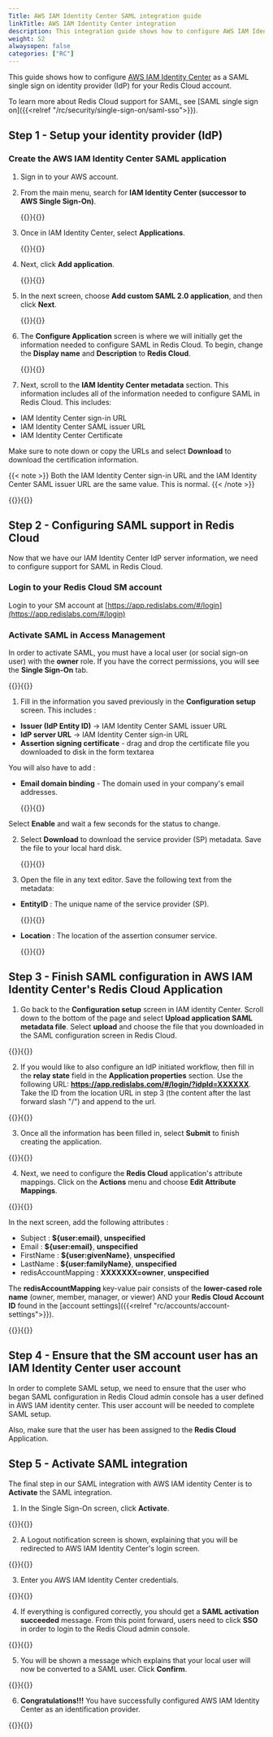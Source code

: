 ```yaml
---
Title: AWS IAM Identity Center SAML integration guide
linkTitle: AWS IAM Identity Center integration
description: This integration guide shows how to configure AWS IAM Identity Center as a SAML single sign on provider for your Redis Cloud account.
weight: 52
alwaysopen: false
categories: ["RC"]
---
```


This guide shows how to configure [AWS IAM Identity Center](https://aws.amazon.com/iam/identity-center/) as a SAML single sign on identity provider (IdP) for your Redis Cloud account.

To learn more about Redis Cloud support for SAML, see [SAML single sign on]({{<relref "/rc/security/single-sign-on/saml-sso">}}).

## Step 1 - Setup your identity provider (IdP)

### Create the AWS IAM Identity Center SAML application

1. Sign in to your AWS account.

2. From the main menu, search for **IAM Identity Center (successor to AWS Single Sign-On)**.

    {{<image filename="images/rc/saml/aws_iam_identity_center_saml_1.png" alt="" >}}{{</image>}}

3. Once in IAM Identity Center, select **Applications**.

   {{<image filename="images/rc/saml/aws_iam_identity_center_saml_2.png" alt="" >}}{{</image>}}

4. Next, click **Add application**.

   {{<image filename="images/rc/saml/aws_iam_identity_center_saml_3.png" alt="" >}}{{</image>}}

5. In the next screen, choose **Add custom SAML 2.0 application**, and then click **Next**.

   {{<image filename="images/rc/saml/aws_iam_identity_center_saml_4.png" alt="" >}}{{</image>}}

6. The **Configure Application** screen is where we will initially get the information needed to configure SAML in Redis Cloud. To begin, change the **Display name** and **Description** to **Redis Cloud**.

   {{<image filename="images/rc/saml/aws_iam_identity_center_saml_5.png" alt="" >}}{{</image>}}

7. Next, scroll to the **IAM Identity Center metadata** section. This information includes all of the information needed to configure SAML in Redis Cloud. This includes:

* IAM Identity Center sign-in URL
* IAM Identity Center SAML issuer URL
* IAM Identity Center Certificate

Make sure to note down or copy the URLs and select **Download** to download the certification information.

{{< note >}}
Both the IAM Identity Center sign-in URL and the IAM Identity Center SAML issuer URL are the same value. This is normal.
{{< /note >}}

   {{<image filename="images/rc/saml/aws_iam_identity_center_saml_6.png" alt="" >}}{{</image>}}


## Step 2 - Configuring SAML support in Redis Cloud

Now that we have our IAM Identity Center IdP server information, we need to configure support for SAML in Redis Cloud.

### Login to your Redis Cloud SM account

Login to your SM account at [https://app.redislabs.com/#/login](https://app.redislabs.com/#/login)

### Activate SAML in Access Management

In order to activate SAML, you must have a local user (or social sign-on user) with the **owner** role. If you have the correct permissions, you will see the **Single Sign-On** tab.

{{<image filename="images/rc/saml/aws_iam_identity_center_saml_7.png" alt="" >}}{{</image>}}

1. Fill in the information you saved previously in the **Configuration setup** screen. This includes :

* **Issuer (IdP Entity ID)** -> IAM Identity Center SAML issuer URL
* **IdP server URL** -> IAM Identity Center sign-in URL
* **Assertion signing certificate** - drag and drop the certificate file you downloaded to disk in the form textarea

You will also have to add :

* **Email domain binding** - The domain used in your company's email addresses.

  {{<image filename="images/rc/saml/aws_iam_identity_center_saml_8.png" alt="" >}}{{</image>}}

Select **Enable** and wait a few seconds for the status to change.

2. Select **Download** to download the service provider (SP) metadata. Save the file to your local hard disk.

   {{<image filename="images/rc/saml/aws_iam_identity_center_saml_9.png" alt="" >}}{{</image>}}

3. Open the file in any text editor. Save the following text from the metadata:

* **EntityID** : The unique name of the service provider (SP).

  {{<image filename="images/rc/saml/sm_saml_4.png" alt="" >}}{{</image>}}

* **Location** : The location of the assertion consumer service.

  {{<image filename="images/rc/saml/sm_saml_5.png" alt="" >}}{{</image>}}

## Step 3 - Finish SAML configuration in AWS IAM Identity Center's Redis Cloud Application

1. Go back to the **Configuration setup** screen in IAM identity Center. Scroll down to the bottom of the page and select **Upload application SAML metadata file**. Select **upload** and choose the file that you downloaded in the SAML configuration screen in Redis Cloud. 

{{<image filename="images/rc/saml/aws_iam_identity_center_saml_10.png" alt="" >}}{{</image>}}

2. If you would like to also configure an IdP initiated workflow, then fill in the **relay state** field in the **Application properties** section. Use the following URL: **https://app.redislabs.com/#/login/?idpId=XXXXXX**. Take the ID from the location URL in step 3 (the content after the last forward slash "/") and append to the url.

{{<image filename="images/rc/saml/aws_iam_identity_center_saml_11.png" alt="" >}}{{</image>}}

3. Once all the information has been filled in, select **Submit** to finish creating the application.

{{<image filename="images/rc/saml/aws_iam_identity_center_saml_12.png" alt="" >}}{{</image>}}

4. Next, we need to configure the **Redis Cloud** application's attribute mappings. Click on the **Actions** menu and choose **Edit Attribute Mappings**. 

{{<image filename="images/rc/saml/aws_iam_identity_center_saml_13.png" alt="" >}}{{</image>}}   

In the next screen, add the following attributes :

* Subject : **${user:email}**, **unspecified**
* Email : **${user:email}**, **unspecified**
* FirstName : **${user:givenName}**, **unspecified**
* LastName : **${user:familyName}**, **unspecified**
* redisAccountMapping : **XXXXXXX=owner**, **unspecified**

The **redisAccountMapping** key-value pair consists of the **lower-cased role name** (owner, member, manager, or viewer) AND your **Redis Cloud Account ID** found in the [account settings]({{<relref "rc/accounts/account-settings">}}).

{{<image filename="images/rc/saml/aws_iam_identity_center_saml_14.png" alt="" >}}{{</image>}}

## Step 4 - Ensure that the SM account user has an IAM Identity Center user account

In order to complete SAML setup, we need to ensure that the user who began SAML configuration in Redis Cloud admin console has a user defined in AWS IAM identity center. This user account will be needed to complete SAML setup.

Also, make sure that the user has been assigned to the **Redis Cloud** Application.

## Step 5 - Activate SAML integration

The final step in our SAML integration with AWS IAM identity Center is to **Activate** the SAML integration. 

1. In the Single Sign-On screen, click **Activate**.

{{<image filename="images/rc/saml/aws_iam_identity_center_saml_15.png" alt="" >}}{{</image>}}

2. A Logout notification screen is shown, explaining that you will be redirected to AWS IAM Identity Center's login screen.

{{<image filename="images/rc/saml/aws_iam_identity_center_saml_16.png" alt="" >}}{{</image>}}

3. Enter you AWS IAM Identity Center credentials.

{{<image filename="images/rc/saml/aws_iam_identity_center_saml_18.png" alt="" >}}{{</image>}}

4. If everything is configured correctly, you should get a **SAML activation succeeded** message. From this point forward, users need to click **SSO** in order to login to the Redis Cloud admin console.

{{<image filename="images/rc/saml/aws_iam_identity_center_saml_19.png" alt="" >}}{{</image>}}

5. You will be shown a message which explains that your local user will now be converted to a SAML user. Click **Confirm**.

{{<image filename="images/rc/saml/aws_iam_identity_center_saml_20.png" alt="" >}}{{</image>}}

6. **Congratulations!!!** You have successfully configured AWS IAM Identity Center as an identification provider.

{{<image filename="images/rc/saml/aws_iam_identity_center_saml_22.png" alt="" >}}{{</image>}}